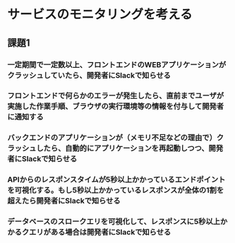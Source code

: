 # サービスのモニタリングを考える

## 課題1

### 一定期間で一定数以上、フロントエンドのWEBアプリケーションがクラッシュしていたら、開発者にSlackで知らせる

### フロントエンドで何らかのエラーが発生したら、直前までユーザが実施した作業手順、ブラウザの実行環境等の情報を付与して開発者に通知する

### バックエンドのアプリケーションが（メモリ不足などの理由で）クラッシュしたら、自動的にアプリケーションを再起動しつつ、開発者にSlackで知らせる

### APIからのレスポンスタイムが5秒以上かかっているエンドポイントを可視化する。もし5秒以上かかっているレスポンスが全体の1割を超えたら開発者にSlackで知らせる

### データベースのスロークエリを可視化して、レスポンスに5秒以上かかるクエリがある場合は開発者にSlackで知らせる
